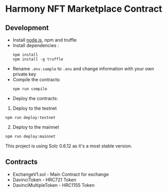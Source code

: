 # Harmony NFT Marketplace Contract

## Development

- Install [node.js](https://nodejs.org/), npm and truffle
- Install dependencies :
  ```
  npm install
  npm install -g truffle
  ```
- Rename `.env.sample` to `.env` and change information with your own private key
- Compile the contracts:
  ```
  npm run compile
  ```
- Deploy the contracts:

1. Deploy to the testnet

```
npm run deploy:testnet
```

2. Deploy to the mainnet

```
npm run deploy:mainnet
```

This project is using Solc 0.6.12 as it's a most stable version.

## Contracts

- ExchangeV1.sol - Main Contract for exchange
- DavinciToken - HRC721 Token
- DavinciMultipleToken - HRC1155 Token
